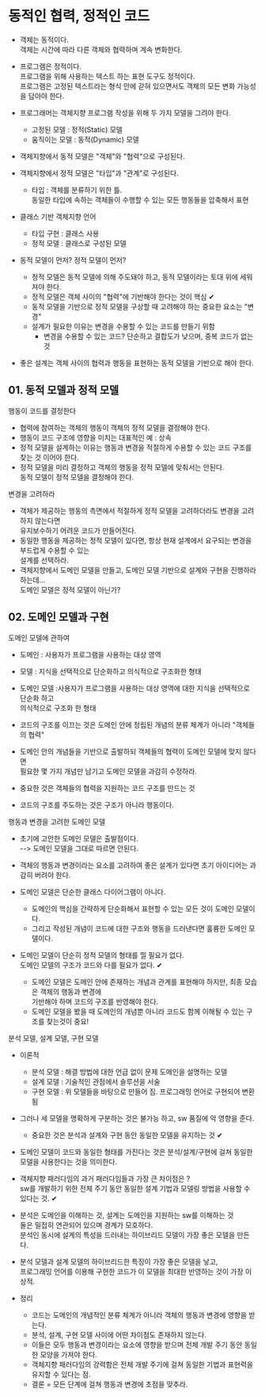# 동적인 협력, 정적인 코드

- 객체는 동적이다.  
  객체는 시간에 따라 다른 객체와 협력하며 계속 변화한다.

- 프로그램은 정적이다.  
  프로그램을 위해 사용하는 텍스트 하는 표현 도구도 정적이다.  
  프로그램은 고정된 텍스트라는 형식 안에 갇혀 있으면서도 객체의 모든 변화 가능성을 담아야 한다.

- 프로그래머는 객체지향 프로그램 작성을 위해 두 가지 모델을 그려야 한다.
  - 고정된 모델 : 정적(Static) 모델
  - 움직이는 모델 : 동적(Dynamic) 모델

- 객체지향에서 동적 모델은 "객체"와 "협력"으로 구성된다.
- 객체지향에서 정적 모델은 "타입"과 "관계"로 구성된다.
  - 타입 : 객체를 분류하기 위한 틀.  
    동일한 타입에 속하는 객체들이 수행할 수 있는 모든 행동들을 압축해서 표현
    
- 클래스 기반 객체지향 언어
  - 타입 구현 : 클래스 사용
  - 정적 모델 : 클래스로 구성된 모델

- 동적 모델이 먼저? 정적 모델이 먼저?
  - 정적 모델은 동적 모델에 의해 주도돼야 하고, 동적 모델이라는 토대 위에 세워져야 한다.
  - 정적 모델은 객체 사이의 "협력"에 기반해야 한다는 것이 핵심 ✔
  - 동적 모델을 기반으로 정적 모델을 구상할 때 고려해야 하는 중요한 요소는 "변경"
  - 설계가 필요한 이유는 변경을 수용할 수 있는 코드를 만들기 위함
    - 변경을 수용할 수 있는 코드? 단순하고 결합도가 낮으며, 중복 코드가 없는 것

- 좋은 설계는 객체 사이의 협력과 행동을 표현하는 동적 모델을 기반으로 해야 한다.

## 01. 동적 모델과 정적 모델

행동이 코드를 결정한다
- 협력에 참여하는 객체의 행동이 객체의 정적 모델을 결정해야 한다.
- 행동이 코드 구조에 영향을 미치는 대표적인 예 : 상속
- 정적 모델을 설계하는 이유는 행동과 변경을 적절하게 수용할 수 있는 코드 구조를 찾는 것 이어야 한다.
- 정적 모델을 미리 결정하고 객체의 행동을 정적 모델에 맞춰서는 안된다.  
  동적 모델이 정적 모델을 결정해야 한다.

변경을 고려하라
- 객체가 제공하는 행동의 측면에서 적절하게 정적 모델을 고려하더라도 변경을 고려하지 않는다면  
  유지보수하기 어려운 코드가 만들어진다.
- 동일한 행동을 제공하는 정적 모델이 있다면, 항상 현재 설계에서 요구되는 변경을 부드럽게 수용할 수 있는  
  설계를 선택하라.
- 객체지향에서 도메인 모델을 만들고, 도메인 모델 기반으로 설계와 구현을 진행하라 하는데...  
  도메인 모델은 정적 모델이 아닌가?

## 02. 도메인 모델과 구현

도메인 모델에 관하여
- 도메인 : 사용자가 프로그램을 사용하는 대상 영역
- 모델 : 지식을 선택적으로 단순화하고 의식적으로 구조화한 형태
- 도메인 모델 :사용자가 프로그램을 사용하는 대상 영역에 대한 지식을 선택적으로 단순화 하고  
  의식적으로 구조화 한 형태

- 코드의 구조를 이끄는 것은 도메인 안에 정립된 개념의 분류 체계가 아니라 "객체들의 협력"
- 도메인 안의 개념들을 기반으로 출발하되 객체들의 협력이 도메인 모델에 맞지 않다면  
  필요한 몇 가지 개념만 남기고 도메인 모델을 과감히 수정하라.
- 중요한 것은 객체들의 협력을 지원하는 코드 구조를 만드는 것
- 코드의 구조를 주도하는 것은 구조가 아니라 행동이다.

행동과 변경을 고려한 도메인 모델
- 초기에 고안한 도메인 모델은 출발점이다.  
  --> 도메인 모델을 그대로 따르면 안된다.
  
- 객체의 행동과 변경이라는 요소를 고려하여 좋은 설계가 있다면 초기 아이디어는 과감히 버려야 한다.
- 도메인 모델은 단순한 클래스 다이어그램이 아니다.
  - 도메인의 핵심을 간략하게 단순화해서 표현할 수 있는 모든 것이 도메인 모델이다.
  - 그리고 작성된 개념이 코드에 대한 구조와 행동을 드러낸다면 훌륭한 도메인 모델이다.

- 도메인 모델이 단순히 정적 모델의 형태를 띨 필요가 없다.  
  도메인 모델의 구조가 코드와 다를 필요가 없다. ✔
  - 도메인 모델은 도메인 안에 존재하는 개념과 관계를 표현해야 하지만, 최종 모습은 객체의 행동과 변경에  
    기반해야 하며 코드의 구조를 반영해야 한다.
  - 도메인 모델을 봤을 때 도메인의 개념뿐 아니라 코드도 함께 이해될 수 있는 구조를 찾는것이 중요!
  
분석 모델, 설계 모델, 구현 모델
- 이론적  
  - 분석 모델 : 해결 방법에 대한 언급 없이 문제 도메인을 설명하는 모델
  - 설계 모델 : 기술적인 관점에서 솔루션을 서술
  - 구현 모델 : 위 모델들을 바탕으로 만들어 짐. 프로그래밍 언어로 구현되어 변환됨

- 그러나 세 모델을 명확하게 구분하는 것은 불가능 하고, sw 품질에 악 영향을 준다.
  - 중요한 것은 분석과 설계와 구현 동안 동일한 모델을 유지하는 것 ✔

- 도메인 모델이 코드와 동일한 형태를 가진다는 것은 분석/설계/구현에 걸쳐 동일한 모델을 사용한다는 것을 의미한다.

- 객체지향 패러다임의 과거 패러다임들과 가장 큰 차이점은 ?  
  sw를 개발하기 위한 전체 주기 동안 동일한 설계 기법과 모델링 방법을 사용할 수 있다는 것. ✔

- 분석은 도메인을 이해하는 것, 설계는 도메인을 지원하는 sw를 이해하는 것  
  둘은 밀접히 연관되어 있으며 경계가 모호하다.  
  분석인 동시에 설계의 특성을 드러내는 하이브리드 모델이 가장 좋은 모델을 만든다.

- 분석 모델과 설계 모델의 하이브리드한 특징이 가장 좋은 모델을 낳고,  
  프로그래밍 언어를 이용해 구현한 코드가 이 모델을 최대한 반영하는 것이 가장 이상적.

- 정리
  - 코드는 도메인의 개념적인 분류 체계가 아니라 객체의 행동과 변경에 영향을 받는다.
  - 분석, 설계, 구현 모델 사이에 어떤 차이점도 존재하지 않는다.
  - 이들은 모두 행동과 변경이라는 요소에 영향을 받으며 전체 개발 주기 동안 동일한 모양을 가져야 한다.
  - 객체지향 패러다임의 강력함은 전체 개발 주기에 걸쳐 동일한 기법과 표현력을 유지할 수 있다는 점.
  - 결론 = 모든 단계에 걸쳐 행동과 변경에 초점을 맞추라.  